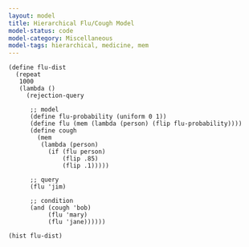 ```yaml
---
layout: model
title: Hierarchical Flu/Cough Model
model-status: code
model-category: Miscellaneous
model-tags: hierarchical, medicine, mem
---
```


    (define flu-dist
      (repeat 
       1000
       (lambda ()
         (rejection-query
          
          ;; model
          (define flu-probability (uniform 0 1))
          (define flu (mem (lambda (person) (flip flu-probability))))
          (define cough
            (mem 
             (lambda (person)
               (if (flu person)
                   (flip .85)
                   (flip .1)))))
          
          ;; query
          (flu 'jim)
          
          ;; condition
          (and (cough 'bob) 
               (flu 'mary)
               (flu 'jane))))))
    
    (hist flu-dist)

